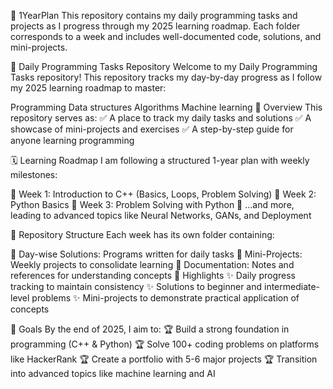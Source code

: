 
🌟 1YearPlan
This repository contains my daily programming tasks and projects as I progress through my 2025 learning roadmap. Each folder corresponds to a week and includes well-documented code, solutions, and mini-projects.

🎯 Daily Programming Tasks Repository
Welcome to my Daily Programming Tasks repository!
This repository tracks my day-by-day progress as I follow my 2025 learning roadmap to master:

Programming
Data structures
Algorithms
Machine learning
📖 Overview
This repository serves as:
✅ A place to track my daily tasks and solutions
✅ A showcase of mini-projects and exercises
✅ A step-by-step guide for anyone learning programming

🗓️ Learning Roadmap
I am following a structured 1-year plan with weekly milestones:

📌 Week 1: Introduction to C++ (Basics, Loops, Problem Solving)
📌 Week 2: Python Basics
📌 Week 3: Problem Solving with Python
📌 ...and more, leading to advanced topics like Neural Networks, GANs, and Deployment

📂 Repository Structure
Each week has its own folder containing:

📄 Day-wise Solutions: Programs written for daily tasks
🔧 Mini-Projects: Weekly projects to consolidate learning
📝 Documentation: Notes and references for understanding concepts
🌟 Highlights
✨ Daily progress tracking to maintain consistency
✨ Solutions to beginner and intermediate-level problems
✨ Mini-projects to demonstrate practical application of concepts

🚀 Goals
By the end of 2025, I aim to:
🏆 Build a strong foundation in programming (C++ & Python)
🏆 Solve 100+ coding problems on platforms like HackerRank
🏆 Create a portfolio with 5-6 major projects
🏆 Transition into advanced topics like machine learning and AI